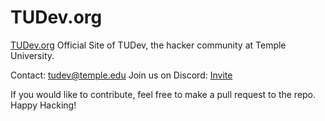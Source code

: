 # TUDev.org

[TUDev.org](http://tudev.org/)
Official Site of TUDev, the hacker community at Temple University.

Contact: [tudev@temple.edu](mailto:tudev@temple.edu)
Join us on Discord: [Invite](https://discord.gg/EsqTKhNVgj)

If you would like to contribute, feel free to make a pull request to the repo. Happy Hacking!
